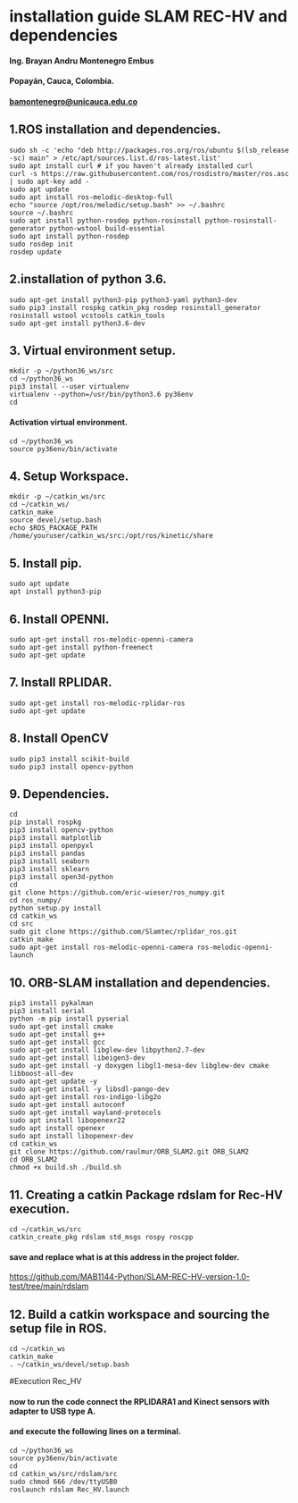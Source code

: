 # installation guide SLAM REC-HV and dependencies
#### Ing. Brayan Andru Montenegro Embus
#### Popayán, Cauca, Colombia.
#### bamontenegro@unicauca.edu.co

## 1.ROS installation and dependencies.
```linux
sudo sh -c 'echo "deb http://packages.ros.org/ros/ubuntu $(lsb_release -sc) main" > /etc/apt/sources.list.d/ros-latest.list'
sudo apt install curl # if you haven't already installed curl
curl -s https://raw.githubusercontent.com/ros/rosdistro/master/ros.asc | sudo apt-key add -
sudo apt update
sudo apt install ros-melodic-desktop-full
echo "source /opt/ros/melodic/setup.bash" >> ~/.bashrc
source ~/.bashrc
sudo apt install python-rosdep python-rosinstall python-rosinstall-generator python-wstool build-essential
sudo apt install python-rosdep
sudo rosdep init
rosdep update
```
## 2.installation of python 3.6.
```linux
sudo apt-get install python3-pip python3-yaml python3-dev
sudo pip3 install rospkg catkin_pkg rosdep rosinstall_generator rosinstall wstool vcstools catkin_tools
sudo apt-get install python3.6-dev
```
## 3. Virtual environment setup.
```linux
mkdir -p ~/python36_ws/src
cd ~/python36_ws
pip3 install --user virtualenv
virtualenv --python=/usr/bin/python3.6 py36env
cd
```
#### Activation virtual environment.
```linux
cd ~/python36_ws
source py36env/bin/activate
```
## 4. Setup Workspace.
```
mkdir -p ~/catkin_ws/src
cd ~/catkin_ws/
catkin_make
source devel/setup.bash
echo $ROS_PACKAGE_PATH
/home/youruser/catkin_ws/src:/opt/ros/kinetic/share
```
## 5. Install pip.
```linux
sudo apt update
apt install python3-pip
```
## 6. Install OPENNI.
```linux
sudo apt-get install ros-melodic-openni-camera
sudo apt-get install python-freenect
sudo apt-get update
```
## 7. Install RPLIDAR.
```linux
sudo apt-get install ros-melodic-rplidar-ros
sudo apt-get update
```
## 8. Install OpenCV
```linux
sudo pip3 install scikit-build
sudo pip3 install opencv-python
```
## 9. Dependencies.
```linux
cd
pip install rospkg
pip3 install opencv-python
pip3 install matplotlib
pip3 install openpyxl
pip3 install pandas
pip3 install seaborn
pip3 install sklearn
pip3 install open3d-python
cd
git clone https://github.com/eric-wieser/ros_numpy.git
cd ros_numpy/
python setup.py install
cd catkin_ws
cd src
sudo git clone https://github.com/Slamtec/rplidar_ros.git
catkin_make
sudo apt-get install ros-melodic-openni-camera ros-melodic-openni-launch
```
## 10. ORB-SLAM installation and dependencies.
```linux
pip3 install pykalman
pip3 install serial
python -m pip install pyserial
sudo apt-get install cmake
sudo apt-get install g++
sudo apt-get install gcc
sudo apt-get install libglew-dev libpython2.7-dev
sudo apt-get install libeigen3-dev
sudo apt-get install -y doxygen libgl1-mesa-dev libglew-dev cmake libboost-all-dev
sudo apt-get update -y
sudo apt-get install -y libsdl-pango-dev
sudo apt-get install ros-indigo-libg2o
sudo apt-get install autoconf
sudo apt-get install wayland-protocols
sudo apt install libopenexr22
sudo apt install openexr
sudo apt install libopenexr-dev
cd catkin_ws
git clone https://github.com/raulmur/ORB_SLAM2.git ORB_SLAM2
cd ORB_SLAM2
chmod +x build.sh ./build.sh
```
## 11. Creating a catkin Package rdslam for Rec-HV execution.
```linux
cd ~/catkin_ws/src
catkin_create_pkg rdslam std_msgs rospy roscpp
```
#### save and replace what is at this address in the project folder.
https://github.com/MAB1144-Python/SLAM-REC-HV-version-1.0-test/tree/main/rdslam
## 12. Build a catkin workspace and sourcing the setup file in ROS.
```linux
cd ~/catkin_ws
catkin_make
. ~/catkin_ws/devel/setup.bash
```
#Execution Rec_HV
#### now to run the code connect the RPLIDARA1 and Kinect sensors with adapter to USB type A.
#### and execute the following lines on a terminal.
```linux
cd ~/python36_ws
source py36env/bin/activate
cd
cd catkin_ws/src/rdslam/src
sudo chmod 666 /dev/ttyUSB0
roslaunch rdslam Rec_HV.launch
```

